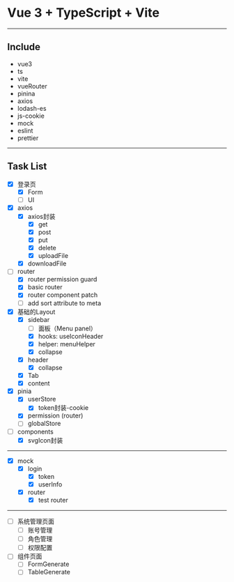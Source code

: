 # Vue 3 + TypeScript + Vite
----
## Include
* vue3
* ts
* vite
* vueRouter
* pinina
* axios
* lodash-es
* js-cookie
* mock
* eslint
* prettier
----
## Task List
- [x] 登录页
  - [x] Form
  - [ ] UI
- [x] axios
  - [x] axios封装
    - [x] get
    - [x] post
    - [x] put
    - [x] delete
    - [x] uploadFile
  - [x] downloadFile
- [ ] router
  - [x] router permission guard
  - [x] basic router
  - [x] router component patch
  - [ ] add sort attribute to meta
- [x] 基础的Layout
  - [x] sidebar
    - [ ] 面板（Menu panel）
    - [X] hooks: useIconHeader
    - [x] helper: menuHelper
    - [x] collapse
  - [x] header
    - [x] collapse
  - [x] Tab
  - [x] content
- [x] pinia
  - [x] userStore
    - [x] token封装-cookie
  - [x] permission (router)
  - [ ] globalStore
- [ ] components
  - [x] svgIcon封装
----
- [x] mock
  - [x] login
    - [x] token
    - [x] userInfo
  - [x] router
    - [x] test router
---
- [ ] 系统管理页面
  - [ ] 账号管理
  - [ ] 角色管理
  - [ ] 权限配置
- [ ] 组件页面
  - [ ] FormGenerate
  - [ ] TableGenerate
